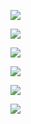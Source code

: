 ![](https://gitee.com/hxc8/images8/raw/master/img/202407191127655.jpg)

![](https://gitee.com/hxc8/images8/raw/master/img/202407191127119.jpg)

![](https://gitee.com/hxc8/images8/raw/master/img/202407191128117.jpg)

![](https://gitee.com/hxc8/images8/raw/master/img/202407191128605.jpg)

![](https://gitee.com/hxc8/images8/raw/master/img/202407191128315.jpg)

![](https://gitee.com/hxc8/images8/raw/master/img/202407191128074.jpg)